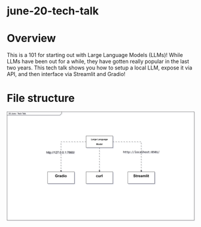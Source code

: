 # june-20-tech-talk
 
# Overview
This is a 101 for starting out with Large Language Models (LLMs)! While LLMs have been out for a while, they have gotten really popular in the last two years. This tech talk shows you how to setup a local LLM, expose it via API, and then interface via Streamlit and Gradio! 

# File structure

![plot](./imgs/network-diagram.svg)